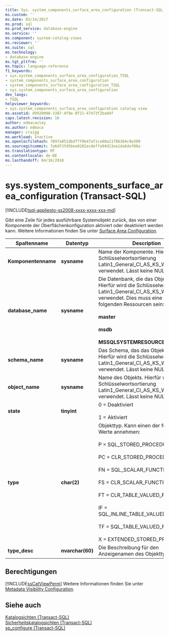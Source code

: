 ```yaml
---
title: Sys. system_components_surface_area_configuration (Transact-SQL) | Microsoft Docs
ms.custom: ''
ms.date: 03/14/2017
ms.prod: sql
ms.prod_service: database-engine
ms.service: ''
ms.component: system-catalog-views
ms.reviewer: ''
ms.suite: sql
ms.technology:
- database-engine
ms.tgt_pltfrm: ''
ms.topic: language-reference
f1_keywords:
- sys.system_components_surface_area_configuration_TSQL
- system_components_surface_area_configuration
- system_components_surface_area_configuration_TSQL
- sys.system_components_surface_area_configuration
dev_langs:
- TSQL
helpviewer_keywords:
- sys.system_components_surface_area_configuration catalog view
ms.assetid: d9920008-3387-4f9e-8f21-47473f2ba04f
caps.latest.revision: 16
author: edmacauley
ms.author: edmaca
manager: craigg
ms.workload: Inactive
ms.openlocfilehash: 7897a851dbdf7f0b47af1ce80a11f86304c9e309
ms.sourcegitcommit: 7a6df3fd5bea9282ecdeffa94d13ea1da6def80a
ms.translationtype: MT
ms.contentlocale: de-DE
ms.lasthandoff: 04/16/2018
---
```

# <a name="syssystemcomponentssurfaceareaconfiguration-transact-sql"></a>sys.system_components_surface_area_configuration (Transact-SQL)
[!INCLUDE[tsql-appliesto-ss2008-xxxx-xxxx-xxx-md](../../includes/tsql-appliesto-ss2008-xxxx-xxxx-xxx-md.md)]

  Gibt eine Zeile für jedes ausführbare Systemobjekt zurück, das von einer Komponente der Oberflächenkonfiguration aktiviert oder deaktiviert werden kann. Weitere Informationen finden Sie unter [Surface Area Configuration](../../relational-databases/security/surface-area-configuration.md).  
  
|Spaltenname|Datentyp|Description|  
|-----------------|---------------|-----------------|  
|**Komponentenname**|**sysname**|Name der Komponente. Hierfür wird die Schlüsselwortsortierung Latin1_General_CI_AS_KS_WS verwendet. Lässt keine NULL-Werte zu.|  
|**database_name**|**sysname**|Die Datenbank, die das Objekt enthält. Hierfür wird die Schlüsselwortsortierung Latin1_General_CI_AS_KS_WS verwendet. Dies muss eine der folgenden Ressourcen sein:<br /><br /> **master**<br /><br /> **msdb**<br /><br /> **MSSQLSYSTEMRESOURCE**|  
|**schema_name**|**sysname**|Das Schema, das das Objekt enthält. Hierfür wird die Schlüsselwortsortierung Latin1_General_CI_AS_KS_WS verwendet. Lässt keine NULL-Werte zu.|  
|**object_name**|**sysname**|Name des Objekts. Hierfür wird die Schlüsselwortsortierung Latin1_General_CI_AS_KS_WS verwendet. Lässt keine NULL-Werte zu.|  
|**state**|**tinyint**|0 = Deaktiviert<br /><br /> 1 = Aktiviert|  
|**type**|**char(2)**|Objekttyp. Kann einen der folgenden Werte annehmen:<br /><br /> P = SQL_STORED_PROCEDURE<br /><br /> PC = CLR_STORED_PROCEDURE<br /><br /> FN = SQL_SCALAR_FUNCTION<br /><br /> FS = CLR_SCALAR_FUNCTION<br /><br /> FT = CLR_TABLE_VALUED_FUNCTION<br /><br /> IF = SQL_INLINE_TABLE_VALUED_FUNCTION<br /><br /> TF = SQL_TABLE_VALUED_FUNCTION<br /><br /> X = EXTENDED_STORED_PROCEDURE|  
|**type_desc**|**nvarchar(60)**|Die Beschreibung für den Anzeigenamen des Objekttyps.|  
  
## <a name="permissions"></a>Berechtigungen  
 [!INCLUDE[ssCatViewPerm](../../includes/sscatviewperm-md.md)] Weitere Informationen finden Sie unter [Metadata Visibility Configuration](../../relational-databases/security/metadata-visibility-configuration.md).  
  
## <a name="see-also"></a>Siehe auch  
 [Katalogsichten &#40;Transact-SQL&#41;](../../relational-databases/system-catalog-views/catalog-views-transact-sql.md)   
 [Sicherheitskatalogsichten &#40;Transact-SQL&#41;](../../relational-databases/system-catalog-views/security-catalog-views-transact-sql.md)   
 [sp_configure &#40;Transact-SQL&#41;](../../relational-databases/system-stored-procedures/sp-configure-transact-sql.md)  
  
  
